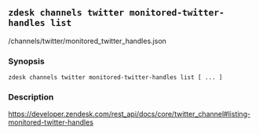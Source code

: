 ## `zdesk channels twitter monitored-twitter-handles list`

/channels/twitter/monitored_twitter_handles.json

### Synopsis

    zdesk channels twitter monitored-twitter-handles list [ ... ]

### Description

https://developer.zendesk.com/rest_api/docs/core/twitter_channel#listing-monitored-twitter-handles

